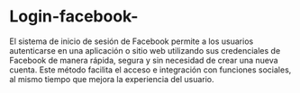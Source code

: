 # Login-facebook-
El sistema de inicio de sesión de Facebook permite a los usuarios autenticarse en una aplicación o sitio web utilizando sus credenciales de Facebook de manera rápida, segura y sin necesidad de crear una nueva cuenta. Este método facilita el acceso e integración con funciones sociales, al mismo tiempo que mejora la experiencia del usuario.
